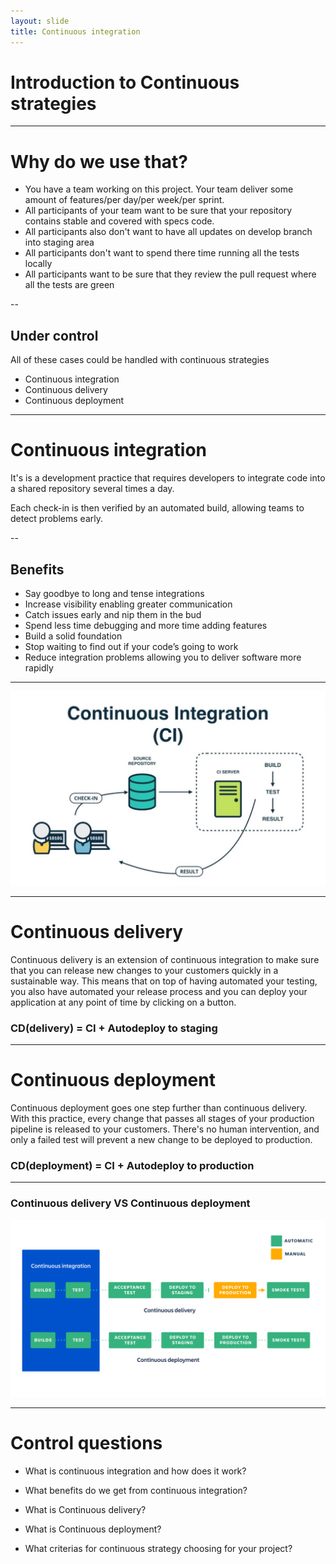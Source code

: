 ```yaml
---
layout: slide
title: Continuous integration
---
```


# Introduction to Continuous strategies

---

# Why do we use that?

- You have a team working on this project. Your team deliver some amount of features/per day/per week/per sprint.
- All participants of your team want to be sure that your repository contains stable and covered with specs code.
- All participants also don't want to have all updates on develop branch into staging area
- All participants don't want to spend there time running all the tests locally
- All participants want to be sure that they review the pull request where all the tests are green

--

## Under control
All of these cases could be handled with continuous strategies

- Continuous integration
- Continuous delivery
- Continuous deployment 

---
# Continuous integration
It's is a development practice that requires developers to integrate code into a shared repository several times a day.

Each check-in is then verified by an automated build, allowing teams to detect problems early.

--

## Benefits

- Say goodbye to long and tense integrations
- Increase visibility enabling greater communication
- Catch issues early and nip them in the bud
- Spend less time debugging and more time adding features
- Build a solid foundation
- Stop waiting to find out if your code’s going to work
- Reduce integration problems allowing you to deliver software more rapidly

---

![](/assets/images/ci.jpg)

---

# Continuous delivery
Continuous delivery is an extension of continuous integration to make sure that you can release new changes to your customers quickly in a sustainable way. This means that on top of having automated your testing, you also have automated your release process and you can deploy your application at any point of time by clicking on a button.

### CD(delivery) = CI + Autodeploy to staging


---

# Continuous deployment
Continuous deployment goes one step further than continuous delivery. With this practice, every change that passes all stages of your production pipeline is released to your customers. There's no human intervention, and only a failed test will prevent a new change to be deployed to production.

### CD(deployment) = CI + Autodeploy to production

---

### Continuous delivery VS Continuous deployment

![](/assets/images/ci_vs_cd.png)

---

# Control questions

- What is continuous integration and how does it work?

- What benefits do we get from continuous integration?

- What is Continuous delivery?

- What is Continuous deployment?

- What criterias for continuous strategy choosing for your project?
